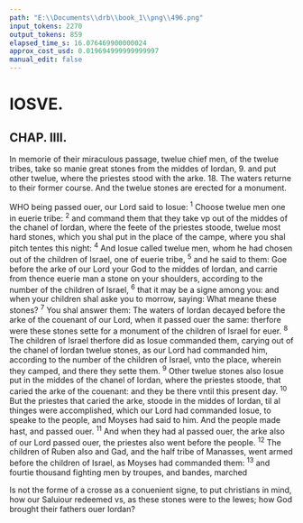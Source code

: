 ```yaml
---
path: "E:\\Documents\\drb\\book_1\\png\\496.png"
input_tokens: 2270
output_tokens: 859
elapsed_time_s: 16.076469900000024
approx_cost_usd: 0.019694999999999997
manual_edit: false
---
```

# IOSVE.

## CHAP. IIII.

In memorie of their miraculous passage, twelue chief men, of the twelue
tribes, take so manie great stones from the middes of Iordan, 9. and put other twelue, where the priestes stood with the arke. 18. The waters returne
to their former course. And the twelue stones are erected for a monument.

WHO being passed ouer, our Lord said to Iosue: <sup>1</sup>
Choose twelue men one in euerie tribe: <sup>2</sup> and
command them that they take vp out of the middes of the
chanel of Iordan, where the feete of the priestes stoode, twelue
most hard stones, which you shal put in the place of the
campe, where you shal pitch tentes this night: <sup>4</sup> And Iosue
called twelue men, whom he had chosen out of the children
of Israel, one of euerie tribe, <sup>5</sup> and he said to them: Goe
before the arke of our Lord your God to the middes of Iordan, and carrie from thence euerie man a stone on your
shoulders, according to the number of the children of Israel,
<sup>6</sup> that it may be a signe among you: and when your children shal aske you to morrow, saying: What meane these
stones? <sup>7</sup> You shal answer them: The waters of Iordan decayed before the arke of the couenant of our Lord, when
it passed ouer the same: therfore were these stones sette for
a monument of the children of Israel for euer. <sup>8</sup> The children of Israel therfore did as Iosue commanded them, carying out of the chanel of Iordan twelue stones, as our Lord
had commanded him, according to the number of the children of Israel, vnto the place, wherein they camped, and there
they sette them. <sup>9</sup> Other twelue stones also Iosue put in
the middes of the chanel of Iordan, where the priestes
stoode, that caried the arke of the couenant: and they be
there vntil this present day. <sup>10</sup> But the priestes that caried
the arke, stoode in the middes of Iordan, til al thinges were
accomplished, which our Lord had commanded Iosue, to
speake to the people, and Moyses had said to him. And the
people made hast, and passed ouer. <sup>11</sup> And when they had al
passed ouer, the arke also of our Lord passed ouer, the priestes
also went before the people. <sup>12</sup> The children of Ruben also
and Gad, and the half tribe of Manasses, went armed before
the children of Israel, as Moyses had commanded them:
<sup>13</sup> and fourtie thousand fighting men by troupes, and bandes,
marched

<aside>Is not the forme of a crosse as a conuenient signe, to put christians in mind, how our Saluiour redeemed vs, as these stones were to the Iewes; how God brought their fathers ouer Iordan?</aside>

[^1]: It is not the forme of a crosse as a conuenient signe, to put christians in mind, how our Saluiour redeemed vs, as these stones were to the Iewes; how God brought their fathers ouer Iordan?